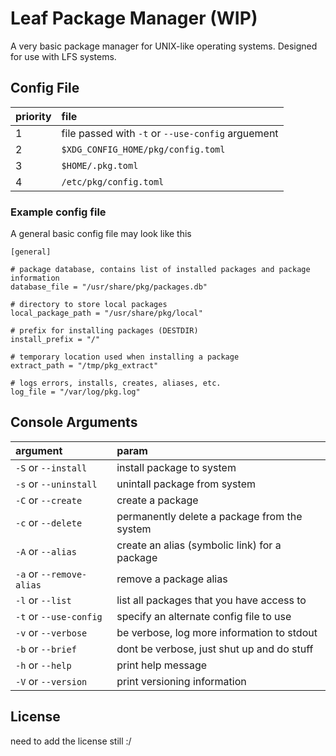 # Leaf Package Manager (WIP)

A very basic package manager for UNIX-like operating systems.
Designed for use with LFS systems.

## Config File

| priority | file |
|:-------- |:---- |
| 1        | file passed with `-t` or `--use-config` arguement |
| 2        | `$XDG_CONFIG_HOME/pkg/config.toml` |
| 3        | `$HOME/.pkg.toml` |
| 4        | `/etc/pkg/config.toml` |


### Example config file

A general basic config file may look like this

```
[general]

# package database, contains list of installed packages and package information
database_file = "/usr/share/pkg/packages.db"

# directory to store local packages
local_package_path = "/usr/share/pkg/local"

# prefix for installing packages (DESTDIR)
install_prefix = "/"

# temporary location used when installing a package
extract_path = "/tmp/pkg_extract"

# logs errors, installs, creates, aliases, etc. 
log_file = "/var/log/pkg.log"
```

## Console Arguments

| argument | param |
|:-------- |:----- |
| `-S` or `--install` | install package to system |
| `-s` or `--uninstall` | unintall package from system |
| `-C` or `--create` | create a package |
| `-c` or `--delete` | permanently delete a package from the system |
| `-A` or `--alias` | create an alias (symbolic link) for a package |
| `-a` or `--remove-alias` | remove a package alias |
| `-l` or `--list` | list all packages that you have access to |
| `-t` or `--use-config` | specify an alternate config file to use |
| `-v` or `--verbose` | be verbose, log more information to stdout |
| `-b` or `--brief` | dont be verbose, just shut up and do stuff |
| `-h` or `--help` | print help message |
| `-V` or `--version` | print versioning information |

## License

need to add the license still :/

